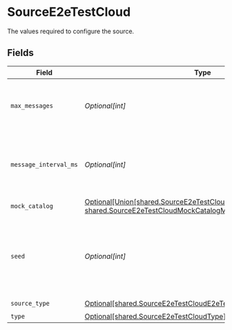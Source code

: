 # SourceE2eTestCloud

The values required to configure the source.


## Fields

| Field                                                                                                                                                                          | Type                                                                                                                                                                           | Required                                                                                                                                                                       | Description                                                                                                                                                                    | Example                                                                                                                                                                        |
| ------------------------------------------------------------------------------------------------------------------------------------------------------------------------------ | ------------------------------------------------------------------------------------------------------------------------------------------------------------------------------ | ------------------------------------------------------------------------------------------------------------------------------------------------------------------------------ | ------------------------------------------------------------------------------------------------------------------------------------------------------------------------------ | ------------------------------------------------------------------------------------------------------------------------------------------------------------------------------ |
| `max_messages`                                                                                                                                                                 | *Optional[int]*                                                                                                                                                                | :heavy_minus_sign:                                                                                                                                                             | Number of records to emit per stream. Min 1. Max 100 billion.                                                                                                                  |                                                                                                                                                                                |
| `message_interval_ms`                                                                                                                                                          | *Optional[int]*                                                                                                                                                                | :heavy_minus_sign:                                                                                                                                                             | Interval between messages in ms. Min 0 ms. Max 60000 ms (1 minute).                                                                                                            |                                                                                                                                                                                |
| `mock_catalog`                                                                                                                                                                 | [Optional[Union[shared.SourceE2eTestCloudMockCatalogSingleSchema, shared.SourceE2eTestCloudMockCatalogMultiSchema]]](undefined/models/shared/sourcee2etestcloudmockcatalog.md) | :heavy_check_mark:                                                                                                                                                             | N/A                                                                                                                                                                            |                                                                                                                                                                                |
| `seed`                                                                                                                                                                         | *Optional[int]*                                                                                                                                                                | :heavy_minus_sign:                                                                                                                                                             | When the seed is unspecified, the current time millis will be used as the seed. Range: [0, 1000000].                                                                           | 42                                                                                                                                                                             |
| `source_type`                                                                                                                                                                  | [Optional[shared.SourceE2eTestCloudE2eTestCloud]](undefined/models/shared/sourcee2etestcloude2etestcloud.md)                                                                   | :heavy_check_mark:                                                                                                                                                             | N/A                                                                                                                                                                            |                                                                                                                                                                                |
| `type`                                                                                                                                                                         | [Optional[shared.SourceE2eTestCloudType]](undefined/models/shared/sourcee2etestcloudtype.md)                                                                                   | :heavy_minus_sign:                                                                                                                                                             | N/A                                                                                                                                                                            |                                                                                                                                                                                |